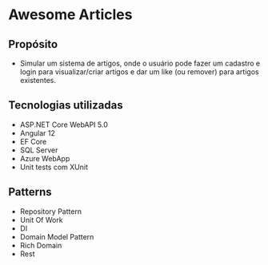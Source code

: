 # Awesome Articles

## Propósito
* Simular um sistema de artigos, onde o usuário pode fazer um cadastro e login para visualizar/criar artigos e dar um like (ou remover) para artigos existentes.

## Tecnologias utilizadas
* ASP.NET Core WebAPI 5.0
* Angular 12
* EF Core
* SQL Server
* Azure WebApp
* Unit tests com XUnit

## Patterns
* Repository Pattern
* Unit Of Work
* DI
* Domain Model Pattern
* Rich Domain
* Rest

